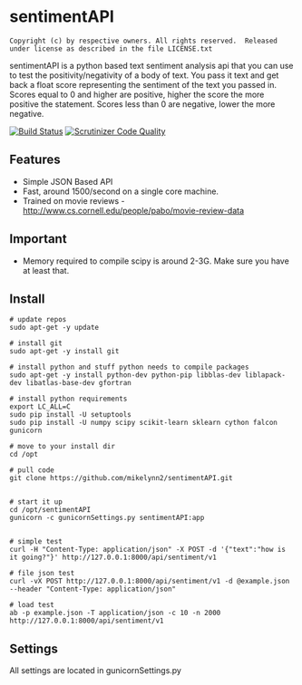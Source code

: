 # sentimentAPI
```
Copyright (c) by respective owners. All rights reserved.  Released under license as described in the file LICENSE.txt
```
sentimentAPI is a python based text sentiment analysis api that you can use to test the positivity/negativity of a body of text.   You pass it text and get back a float score representing the sentiment of the text you passed in.  Scores equal to 0 and higher are positive, higher the score the more positive the statement.  Scores less than 0 are negative, lower the more negative.

[![Build Status](https://scrutinizer-ci.com/g/mikelynn2/sentimentAPI/badges/build.png?b=master)](https://scrutinizer-ci.com/g/mikelynn2/sentimentAPI/build-status/master)
[![Scrutinizer Code Quality](https://scrutinizer-ci.com/g/mikelynn2/sentimentAPI/badges/quality-score.png?b=master)](https://scrutinizer-ci.com/g/mikelynn2/sentimentAPI/?branch=master)


## Features
- Simple JSON Based API
- Fast, around 1500/second on a single core machine.
- Trained on movie reviews - http://www.cs.cornell.edu/people/pabo/movie-review-data

## Important
- Memory required to compile scipy is around 2-3G.  Make sure you have at least that.


## Install
```
# update repos
sudo apt-get -y update

# install git
sudo apt-get -y install git

# install python and stuff python needs to compile packages
sudo apt-get -y install python-dev python-pip libblas-dev liblapack-dev libatlas-base-dev gfortran

# install python requirements
export LC_ALL=C
sudo pip install -U setuptools
sudo pip install -U numpy scipy scikit-learn sklearn cython falcon gunicorn

# move to your install dir
cd /opt

# pull code
git clone https://github.com/mikelynn2/sentimentAPI.git


# start it up
cd /opt/sentimentAPI
gunicorn -c gunicornSettings.py sentimentAPI:app


# simple test
curl -H "Content-Type: application/json" -X POST -d '{"text":"how is it going?"}' http://127.0.0.1:8000/api/sentiment/v1

# file json test
curl -vX POST http://127.0.0.1:8000/api/sentiment/v1 -d @example.json --header "Content-Type: application/json"

# load test
ab -p example.json -T application/json -c 10 -n 2000 http://127.0.0.1:8000/api/sentiment/v1

```

## Settings
All settings are located in gunicornSettings.py
